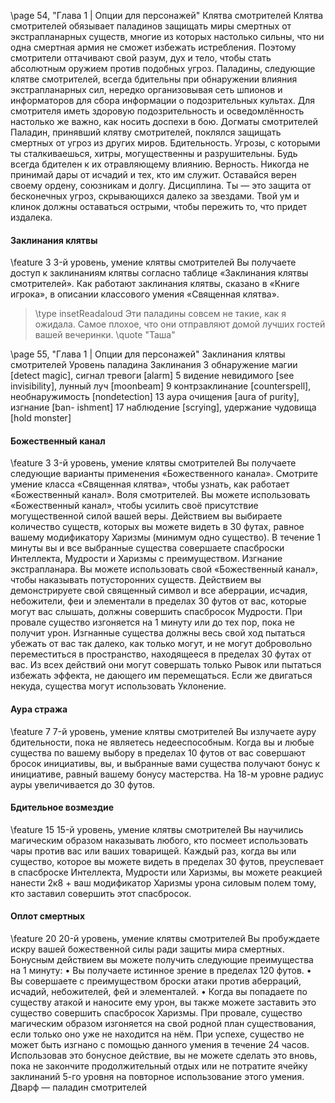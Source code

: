 \page 54, "Глава 1 | Опции для персонажей"
Клятва смотрителей
Клятва смотрителей обязывает паладинов защищать миры смертных от экстрапланарных существ, многие из которых настолько сильны, что ни одна смертная армия не сможет избежать истребления.
Поэтому смотрители оттачивают свой разум, дух и тело, чтобы стать абсолютным оружием против подобных угроз.
Паладины, следующие клятве смотрителей, всегда бдительны при обнаружении влияния экстрапланарных сил, нередко организовывая сеть шпионов и информаторов для сбора информации о подозрительных культах. Для смотрителя иметь здоровую подозрительность и осведомлённость настолько же важно, как носить доспехи в бою.
Догматы смотрителей
Паладин, принявший клятву смотрителей, поклялся защищать смертных от угроз из других миров.
Бдительность. Угрозы, с которыми ты сталкиваешься, хитры, могущественны и разрушительны.
Будь всегда бдителен к их отравляющему влиянию.
Верность. Никогда не принимай дары от исчадий и тех, кто им служит. Оставайся верен своему ордену, союзникам и долгу.
Дисциплина. Ты — это защита от бесконечных угроз, скрывающихся далеко за звездами. Твой ум и клинок должны оставаться острыми, чтобы пережить то, что придет издалека.
#### Заклинания клятвы
\feature 3
3-й уровень, умение клятвы смотрителей
Вы получаете доступ к заклинаниям клятвы согласно таблице «Заклинания клятвы смотрителей».
Как работают заклинания клятвы, сказано в «Книге игрока», в описании классового умения «Священная клятва».
> \type insetReadaloud
> Эти паладины совсем не такие, как я ожидала. Самое плохое, что они отправляют домой лучших гостей вашей вечеринки.
> \quote "Таша"

\page 55, "Глава 1 | Опции для персонажей"
Заклинания клятвы смотрителей
Уровень паладина Заклинания
3 обнаружение магии [detect magic], сигнал тревоги [alarm]
5 видение невидимого [see invisibility], лунный луч [moonbeam]
9 контрзаклинание [counterspell],
необнаружимость [nondetection]
13 аура очищения [aura of purity], изгнание [ban- ishment]
17 наблюдение [scrying], удержание чудовища
[hold monster]
#### Божественный канал
\feature 3
3-й уровень, умение клятвы смотрителей
Вы получаете следующие варианты применения
«Божественного канала». Смотрите умение класса
«Священная клятва», чтобы узнать, как работает
«Божественный канал».
Воля смотрителей. Вы можете использовать
«Божественный канал», чтобы усилить своё присутствие могущественной силой вашей веры. Действием вы выбираете количество существ, которых вы можете видеть в 30 футах, равное вашему модификатору Харизмы (минимум одно существо).
В течение 1 минуты вы и все выбранные существа совершаете спасброски Интеллекта, Мудрости и
Харизмы с преимуществом.
Изгнание экстрапланара. Вы можете использовать свой «Божественный канал», чтобы наказывать потусторонних существ. Действием вы демонстрируете свой священный символ и все аберрации, исчадия, небожители, феи и элементали в пределах 30 футов от вас, которые могут вас слышать, должны совершить спасбросок Мудрости.
При провале существо изгоняется на 1 минуту или до тех пор, пока не получит урон.
Изгнанные существа должны весь свой ход пытаться убежать от вас так далеко, как только могут, и не могут добровольно переместиться в пространство, находящееся в пределах 30 футах от вас. Из всех действий они могут совершать только Рывок или пытаться избежать эффекта, не дающего им перемещаться. Если же двигаться некуда, существа могут использовать Уклонение.
#### Аура стража
\feature 7
7-й уровень, умение клятвы смотрителей
Вы излучаете ауру бдительности, пока не являетесь недееспособным. Когда вы и любые существа по вашему выбору в пределах 10 футов от вас совершают бросок инициативы, вы, и выбранные вами существа получают бонус к инициативе, равный вашему бонусу мастерства.
На 18-м уровне радиус ауры увеличивается до
30 футов.
#### Бдительное возмездие
\feature 15
15-й уровень, умение клятвы смотрителей
Вы научились магическим образом наказывать любого, кто посмеет использовать чары против вас или ваших товарищей. Каждый раз, когда вы или существо, которое вы можете видеть в пределах 30
футов, преуспевает в спасброске Интеллекта, Мудрости или Харизмы, вы можете реакцией нанести
2к8 + ваш модификатор Харизмы урона силовым полем тому, кто заставил совершить этот спасбросок.
#### Оплот смертных
\feature 20
20-й уровень, умение клятвы смотрителей
Вы пробуждаете искру вашей божественной силы ради защиты мира смертных. Бонусным действием вы можете получить следующие преимущества на 1 минуту:
• Вы получаете истинное зрение в пределах 120
футов.
• Вы совершаете с преимуществом броски атаки против аберраций, исчадий, небожителей, фей и элементалей.
• Когда вы попадаете по существу атакой и наносите ему урон, вы также можете заставить это существо совершить спасбросок Харизмы. При провале, существо магическим образом изгоняется на свой родной план существования, если только оно уже не находится на нём. При успехе, существо не может быть изгнано с помощью данного умения в течение 24 часов.
Использовав это бонусное действие, вы не можете сделать это вновь, пока не закончите продолжительный отдых или не потратите ячейку заклинаний 5-го уровня на повторное использование этого умения.
Дварф — паладин смотрителей
